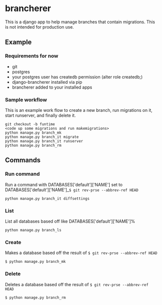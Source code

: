 # brancherer
This is a django app to help manage branches that contain migrations. This is not intended for production use.

## Example

### Requirements for now
  * git
  * postgres
  * your postgres user has createdb permission (alter role <user> createdb;)
  * django-brancherer installed via pip
  * brancherer added to your installed apps

### Sample workflow
This is an example work flow to create a new branch, run migrations on it, start runserver, and finally delete it.
```
git checkout -b funtime
<code up some migrations and run makemigrations>
python manage.py branch_mk
python manage.py branch_it migrate
python manage.py branch_it runserver
python manage.py branch_rm
```

## Commands

### Run command
Run a command with DATABASES['default']['NAME'] set to DATABASES['default']['NAME']_`$ git rev-prse --abbrev-ref HEAD`

```
python manage.py branch_it diffsettings
```

### List
List all databases based off like DATABASES['default']['NAME']%
```
python manage.py branch_ls
```

### Create
Makes a database based off the result of `$ git rev-prse --abbrev-ref HEAD`
```
$ python manage.py branch_mk
```

### Delete
Deletes a database based off the result of `$ git rev-prse --abbrev-ref HEAD`
```
$ python manage.py branch_rm
```
